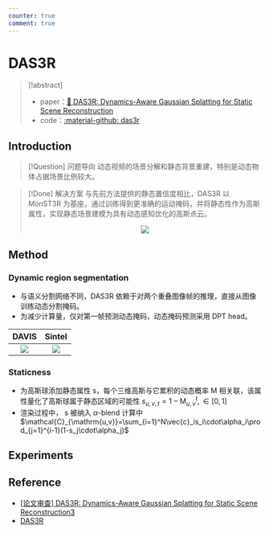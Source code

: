 ```yaml
---
counter: true
comment: true
---
```


# DAS3R

> [!abstract]
> - paper：[:book: DAS3R: Dynamics-Aware Gaussian Splatting for Static Scene Reconstruction](https://arxiv.org/abs/2412.19584)
> - code：[:material-github: das3r](https://github.com/kai422/DAS3R)

## Introduction

> [!Question] 问题导向
> 动态视频的场景分解和静态背景重建，特别是动态物体占据场景比例较大。

> [!Done] 解决方案
> 与先前方法提供的静态置信度相比，DAS3R 以 MonST3R 为基座，通过训练得到更准确的运动掩码，并将静态性作为高斯属性，实现静态场景建模为具有动态感知优化的高斯点云。
> <center><img src="https://cdn.jsdelivr.net/gh/jujimeizuo/note@gh-pages/assets/images/cv/slam/das3r-1.jpg"></center>

## Method

### Dynamic region segmentation

- 与语义分割网络不同，DAS3R 依赖于对两个重叠图像帧的推理，直接从图像训练动态分割掩码。
- 为减少计算量，仅对第一帧预测动态掩码，动态掩码预测采用 DPT head。

|                                               DAVIS                                                |                                               Sintel                                               |
| :------------------------------------------------------------------------------------------------: | :------------------------------------------------------------------------------------------------: |
| <img src="https://cdn.jsdelivr.net/gh/jujimeizuo/note@gh-pages/assets/images/cv/slam/das3r-2.jpg"> | <img src="https://cdn.jsdelivr.net/gh/jujimeizuo/note@gh-pages/assets/images/cv/slam/das3r-3.jpg"> |

### Staticness

- 为高斯球添加静态属性 s，每个三维高斯与它累积的动态概率 M 相关联，该属性量化了高斯球属于静态区域的可能性 $s_{u,v,t} = 1 - \mathrm{M}_{u, v}^t,\in [0,1]$
- 渲染过程中， s 被纳入 $\alpha$-blend 计算中 $\mathcal{C}_{\mathrm{u,v}}=\sum_{i=1}^N\vec{c}_is_i\cdot\alpha_i\prod_{j=1}^{i-1}(1-s_j\cdot\alpha_j)$

## Experiments

## Reference

- [[论文审查] DAS3R: Dynamics-Aware Gaussian Splatting for Static Scene Reconstruction3](https://www.themoonlight.io/zh/review/das3r-dynamics-aware-gaussian-splatting-for-static-scene-reconstruction)
- [DAS3R](https://kai422.github.io/DAS3R/)